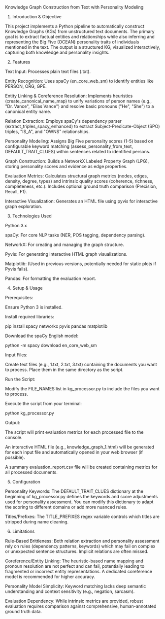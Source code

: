 Knowledge Graph Construction from Text with Personality Modeling

1. Introduction & Objective

This project implements a Python pipeline to automatically construct Knowledge Graphs (KGs) from unstructured text documents. The primary goal is to extract factual entities and relationships while also inferring and representing the Big Five (OCEAN) personality traits of individuals mentioned in the text. The output is a structured KG, visualized interactively, capturing both knowledge and personality insights.

2. Features

Text Input: Processes plain text files (.txt).

Entity Recognition: Uses spaCy (en_core_web_sm) to identify entities like PERSON, ORG, GPE.

Entity Linking & Coreference Resolution: Implements heuristics (create_canonical_name_map) to unify variations of person names (e.g., "Dr. Vance", "Elias Vance") and resolve basic pronouns ("He", "She") to a canonical entity name.

Relation Extraction: Employs spaCy's dependency parser (extract_triples_spacy_enhanced) to extract Subject-Predicate-Object (SPO) triples, "IS_A", and "OWNS" relationships.

Personality Modeling: Assigns Big Five personality scores (1-5) based on configurable keyword matching (assess_personality_from_text, DEFAULT_TRAIT_CLUES) within sentences related to identified persons.

Graph Construction: Builds a NetworkX Labeled Property Graph (LPG), storing personality scores and evidence as edge properties.

Evaluation Metrics: Calculates structural graph metrics (nodes, edges, density, degree, types) and intrinsic quality scores (coherence, richness, completeness, etc.). Includes optional ground truth comparison (Precision, Recall, F1).

Interactive Visualization: Generates an HTML file using pyvis for interactive graph exploration.

3. Technologies Used

Python 3.x

spaCy: For core NLP tasks (NER, POS tagging, dependency parsing).

NetworkX: For creating and managing the graph structure.

Pyvis: For generating interactive HTML graph visualizations.

Matplotlib: (Used in previous versions, potentially needed for static plots if Pyvis fails).

Pandas: For formatting the evaluation report.

4. Setup & Usage

Prerequisites:

Ensure Python 3 is installed.

Install required libraries:

pip install spacy networkx pyvis pandas matplotlib


Download the spaCy English model:

python -m spacy download en_core_web_sm


Input Files:

Create text files (e.g., 1.txt, 2.txt, 3.txt) containing the documents you want to process. Place them in the same directory as the script.

Run the Script:

Modify the FILE_NAMES list in kg_processor.py to include the files you want to process.

Execute the script from your terminal:

python kg_processor.py


Output:

The script will print evaluation metrics for each processed file to the console.

An interactive HTML file (e.g., knowledge_graph_1.html) will be generated for each input file and automatically opened in your web browser (if possible).

A summary evaluation_report.csv file will be created containing metrics for all processed documents.

5. Configuration

Personality Keywords: The DEFAULT_TRAIT_CLUES dictionary at the beginning of kg_processor.py defines the keywords and score adjustments used for personality assessment. You can modify this dictionary to adapt the scoring to different domains or add more nuanced rules.

Titles/Prefixes: The TITLE_PREFIXES regex variable controls which titles are stripped during name cleaning.

6. Limitations

Rule-Based Brittleness: Both relation extraction and personality assessment rely on rules (dependency patterns, keywords) which may fail on complex or unexpected sentence structures. Implicit relations are often missed.

Coreference/Entity Linking: The heuristic-based name mapping and pronoun resolution are not perfect and can fail, potentially leading to fragmented or incorrect entity representations. A dedicated coreference model is recommended for higher accuracy.

Personality Model Simplicity: Keyword matching lacks deep semantic understanding and context sensitivity (e.g., negation, sarcasm).

Evaluation Dependency: While intrinsic metrics are provided, robust evaluation requires comparison against comprehensive, human-annotated ground truth data.